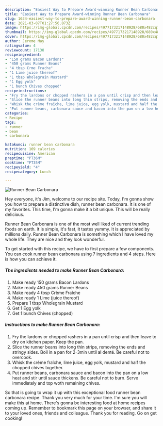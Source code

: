 ```yaml
---
description: "Easiest Way to Prepare Award-winning Runner Bean Carbonara"
title: "Easiest Way to Prepare Award-winning Runner Bean Carbonara"
slug: 1634-easiest-way-to-prepare-award-winning-runner-bean-carbonara
date: 2021-03-07T01:27:56.873Z
image: https://img-global.cpcdn.com/recipes/4977173217148928/680x482cq70/runner-bean-carbonara-recipe-main-photo.jpg
thumbnail: https://img-global.cpcdn.com/recipes/4977173217148928/680x482cq70/runner-bean-carbonara-recipe-main-photo.jpg
cover: https://img-global.cpcdn.com/recipes/4977173217148928/680x482cq70/runner-bean-carbonara-recipe-main-photo.jpg
author: Jerome May
ratingvalue: 4
reviewcount: 17138
recipeingredient:
- "150 grams Bacon Lardons"
- "450 grams Runner Beans"
- "4 tbsp Crme Frache"
- "1 Lime juice thereof"
- "1 tbsp Wholegrain Mustard"
- "1 Egg yolk"
- "1 bunch Chives chopped"
recipeinstructions:
- "Fry the lardons or chopped rashers in a pan until crisp and then leave to dry on kitchen paper. Keep the pan."
- "Slice the runner beans into long thin strips, removing the ends and stringy sides. Boil in a pan for 2-3min until al denté. Be careful not to overcook."
- "Whisk the crème fraîche, lime juice, egg yolk, mustard and half the chopped chives together."
- "Put runner beans, carbonara sauce and bacon into the pan on a low heat and stir until sauce thickens. Be careful not to burn. Serve immediately and top woth remaining chives."
categories:
- Recipe
tags:
- runner
- bean
- carbonara

katakunci: runner bean carbonara 
nutrition: 169 calories
recipecuisine: American
preptime: "PT36M"
cooktime: "PT35M"
recipeyield: "4"
recipecategory: Lunch

---
```



![Runner Bean Carbonara](https://img-global.cpcdn.com/recipes/4977173217148928/680x482cq70/runner-bean-carbonara-recipe-main-photo.jpg)

Hey everyone, it's Jim, welcome to our recipe site. Today, I'm gonna show you how to prepare a distinctive dish, runner bean carbonara. It is one of my favorites. This time, I'm gonna make it a bit unique. This will be really delicious.



Runner Bean Carbonara is one of the most well liked of current trending foods on earth. It is simple, it's fast, it tastes yummy. It is appreciated by millions daily. Runner Bean Carbonara is something which I have loved my whole life. They are nice and they look wonderful.


To get started with this recipe, we have to first prepare a few components. You can cook runner bean carbonara using 7 ingredients and 4 steps. Here is how you can achieve it.

<!--inarticleads1-->

##### The ingredients needed to make Runner Bean Carbonara:

1. Make ready 150 grams Bacon Lardons
1. Make ready 450 grams Runner Beans
1. Make ready 4 tbsp Crème Fraîche
1. Make ready 1 Lime (juice thereof)
1. Prepare 1 tbsp Wholegrain Mustard
1. Get 1 Egg yolk
1. Get 1 bunch Chives (chopped)




<!--inarticleads2-->

##### Instructions to make Runner Bean Carbonara:

1. Fry the lardons or chopped rashers in a pan until crisp and then leave to dry on kitchen paper. Keep the pan.
1. Slice the runner beans into long thin strips, removing the ends and stringy sides. Boil in a pan for 2-3min until al denté. Be careful not to overcook.
1. Whisk the crème fraîche, lime juice, egg yolk, mustard and half the chopped chives together.
1. Put runner beans, carbonara sauce and bacon into the pan on a low heat and stir until sauce thickens. Be careful not to burn. Serve immediately and top woth remaining chives.




So that is going to wrap it up with this exceptional food runner bean carbonara recipe. Thank you very much for your time. I'm sure you will make this at home. There's gonna be interesting food at home recipes coming up. Remember to bookmark this page on your browser, and share it to your loved ones, friends and colleague. Thank you for reading. Go on get cooking!
